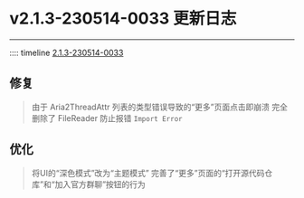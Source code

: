 # v2.1.3-230514-0033 更新日志  

___
:::: timeline [2.1.3-230514-0033](https://github.com/MCSLTeam/MCSL2/releases/tag/v2.1.3-230514-0033)  

## 修复

> 由于 Aria2ThreadAttr 列表的类型错误导致的“更多”页面点击即崩溃
> 完全删除了 FileReader 防止报错 `Import Error`

## 优化

> 将UI的“深色模式”改为“主题模式”
> 完善了“更多”页面的“打开源代码仓库”和“加入官方群聊”按钮的行为
